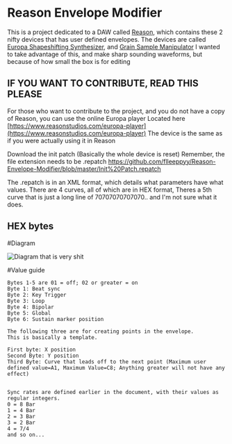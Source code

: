 # Reason Envelope Modifier

This is a project dedicated to a DAW called [Reason](https://reasonstudios.com), which contains these 2 nifty devices that has user defined envelopes.
The devices are called [Europa Shapeshifting Synthesizer](https://www.reasonstudios.com/en/reason/instruments/europa), and [Grain Sample Manipulator](https://www.reasonstudios.com/en/reason/instruments/grain)
I wanted to take advantage of this, and make sharp sounding waveforms, but because of how small the box is for editing 


## IF YOU WANT TO CONTRIBUTE, READ THIS PLEASE
For those who want to contribute to the project, and you do not have a copy of Reason, you can use the online Europa player
Located here [https://www.reasonstudios.com/europa-player](https://www.reasonstudios.com/europa-player)
The device is the same as if you were actually using it in Reason

Download the init patch (Basically the whole device is reset)
Remember, the file extension needs to be .repatch
https://github.com/flleeppyy/Reason-Envelope-Modifier/blob/master/Init%20Patch.repatch

The .repatch is in an XML format, which details what parameters have what values.
There are 4 curves, all of which are in HEX format,
Theres a 5th curve that is just a long line of 70707070707070.. and I'm not sure what it does.

## HEX bytes

#Diagram

![Diagram that is very shit](https://)

#Value guide

```
Bytes 1-5 are 01 = off; 02 or greater = on
Byte 1: Beat sync
Byte 2: Key Trigger
Byte 3: Loop
Byte 4: Bipolar
Byte 5: Global
Byte 6: Sustain marker position

The following three are for creating points in the envelope.
This is basically a template.

First byte: X position
Second Byte: Y position
Third Byte: Curve that leads off to the next point (Maximum user defined value=A1, Maximum Value=C8; Anything greater will not have any effect)


Sync rates are defined earlier in the document, with their values as regular integers.
0 = 8 Bar
1 = 4 Bar
2 = 3 Bar
3 = 2 Bar
4 = 7/4
and so on...

```